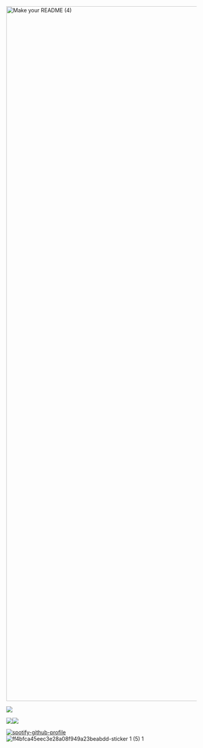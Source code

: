 <img width="1834" alt="Make your README (4)" src="https://user-images.githubusercontent.com/81405395/236665220-cc6d51b7-7135-4b71-86a8-8c1414bd0efe.png"> 


![](http://github-profile-summary-cards.vercel.app/api/cards/profile-details?username=Mohnish2004&theme=bear)

![](http://github-profile-summary-cards.vercel.app/api/cards/stats?username=Mohnish2004&theme=bear)![](http://github-profile-summary-cards.vercel.app/api/cards/productive-time?username=Mohnish2004&theme=bear&utcOffset=8)


[![spotify-github-profile](https://spotify-github-profile.vercel.app/api/view?uid=i4lux9oj5cant2pv0ncxus0f3&cover_image=false&theme=default&show_offline=false&background_color=1f2023&interchange=false&bar_color=52ab4c&bar_color_cover=false)](https://github.com/kittinan/spotify-github-profile)![ff4bfca45eec3e28a08f949a23beabdd-sticker 1 (5) 1](https://user-images.githubusercontent.com/81405395/236668422-1e415efb-ef06-433c-a164-f2aae8b40870.png) 




















<!-- 
- 🔭 I’m currently working on ...
- 🌱 I’m currently learning ...
- 👯 I’m looking to collaborate on ...
- 🤔 I’m looking for help with ...
- 💬 Ask me about ...
- 📫 How to reach me: ...
- 😄 Pronouns: ...
- ⚡ Fun fact: ... -->

